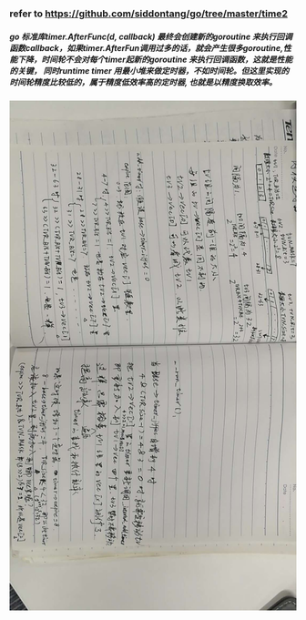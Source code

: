###  refer to https://github.com/siddontang/go/tree/master/time2
##### go 标准库timer.AfterFunc(d, callback) 最终会创建新的goroutine 来执行回调函数callback，如果timer.AfterFun调用过多的话，就会产生很多goroutine,性能下降，时间轮不会对每个timer起新的goroutine 来执行回调函数，这就是性能的关键， 同时runtime timer 用最小堆来做定时器，不如时间轮。但这里实现的时间轮精度比较低的，属于精度低效率高的定时器, 也就是以精度换取效率。
![image](https://github.com/jursonmo/gocode/raw/master/src/timer/timer.jpg)
